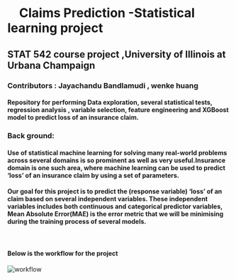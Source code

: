 # &nbsp; &nbsp; Claims Prediction -Statistical learning project

## STAT 542 course project ,University of Illinois at Urbana Champaign

### Contributors : Jayachandu Bandlamudi , wenke huang 

#### Repository for performing Data exploration, several statistical tests, regression analysis , variable selection, feature engineering and XGBoost model to predict loss of an insurance claim.

### Back ground:
#### Use of statistical machine learning for solving many real-world problems across several domains is so prominent as well as very useful.Insurance domain is one such area, where machine learning can be used to predict ‘loss’ of an insurance claim by using a set of parameters.
#### Our goal for this project is to predict the (response variable) ‘loss’ of an claim based on several independent variables. These independent variables includes both continuous and categorical predictor variables, Mean Absolute Error(MAE) is the error metric that we will be minimising during the training process of several models.
​
#### Below is the workflow for the project
![workflow](https://github.com/bandjay/claims-prediction/blob/master/claims_pipeline.png)